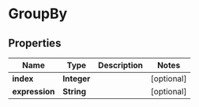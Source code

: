 
# GroupBy

## Properties
Name | Type | Description | Notes
------------ | ------------- | ------------- | -------------
**index** | **Integer** |  |  [optional]
**expression** | **String** |  |  [optional]



